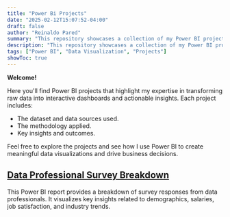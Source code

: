 ```yaml
---
title: "Power Bi Projects"
date: "2025-02-12T15:07:52-04:00"
draft: false
author: "Reinaldo Pared"
summary: "This repository showcases a collection of my Power BI projects focused on data visualization, business intelligence, and analytics."
description: "This repository showcases a collection of my Power BI projects focused on data visualization, business intelligence, and analytics."
tags: ["Power BI", "Data Visualization", "Projects"]
showToc: true
---
```


**Welcome!**

Here you'll find Power BI projects that highlight my expertise in transforming raw data into interactive dashboards and actionable insights. Each project includes:

- The dataset and data sources used.
- The methodology applied.
- Key insights and outcomes.

Feel free to explore the projects and see how I use Power BI to create meaningful data visualizations and drive business decisions.

## [**Data Professional Survey Breakdown**](https://github.com/reipared/data_professional_survey_breakdown)

This Power BI report provides a breakdown of survey responses from data professionals. It visualizes key insights related to demographics, salaries, job satisfaction, and industry trends.

